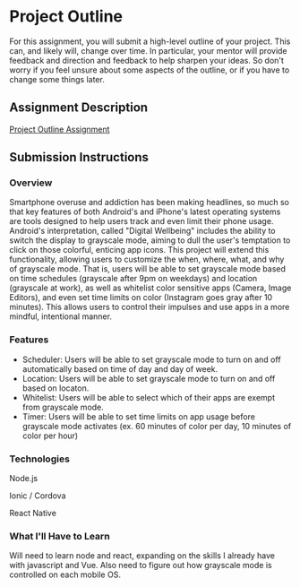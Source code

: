 # Project Outline
For this assignment, you will submit a high-level outline of your project. This can, and likely will, change over time. In particular, your mentor will provide feedback and direction and feedback to help sharpen your ideas. So don't worry if you feel unsure about some aspects of the outline, or if you have to change some things later.

## Assignment Description
[Project Outline Assignment](https://education.launchcode.org/liftoff/assignments/project-outline/)

## Submission Instructions

### Overview
Smartphone overuse and addiction has been making headlines, so much so that key features of both Android's and iPhone's latest operating systems are tools designed to help users track and even limit their phone usage. Android's interpretation, called "Digital Wellbeing" includes the ability to switch the display to grayscale mode, aiming to dull the user's temptation to click on those colorful, enticing app icons. This project will extend this functionality, allowing users to customize the when, where, what, and why of grayscale mode. That is, users will be able to set grayscale mode based on time schedules (grayscale after 9pm on weekdays) and location (grayscale at work), as well as whitelist color sensitive apps (Camera, Image Editors), and even set time limits on color (Instagram goes gray after 10 minutes). This allows users to control their impulses and use apps in a more mindful, intentional manner.

### Features
- Scheduler: Users will be able to set grayscale mode to turn on and off automatically based on time of day and day of week.
- Location: Users will be able to set grayscale mode to turn on and off based on locaton.
- Whitelist: Users will be able to select which of their apps are exempt from grayscale mode.
- Timer: Users will be able to set time limits on app usage before grayscale mode activates (ex. 60 minutes of color per day, 10 minutes of color per hour)

### Technologies
Node.js

Ionic / Cordova

React Native

### What I'll Have to Learn
Will need to learn node and react, expanding on the skills I already have with javascript and Vue. Also need to figure out how grayscale mode is controlled on each mobile OS.
